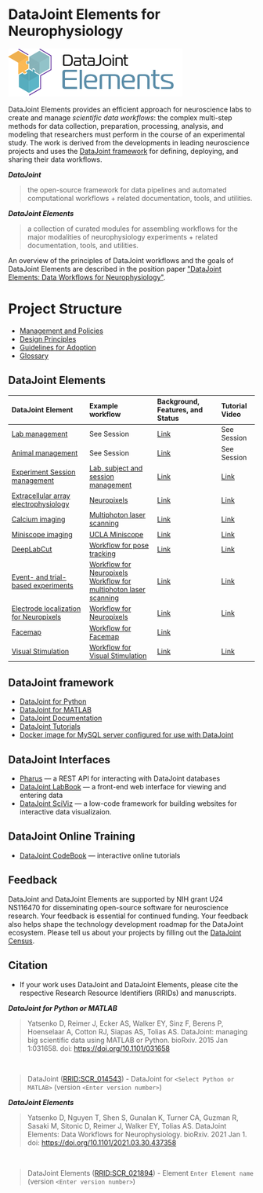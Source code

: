 <!--readme-start-->

# DataJoint Elements for Neurophysiology

![Logo](docs/img/elements-logo.png)

DataJoint Elements provides an efficient approach for neuroscience labs
to create and manage _scientific data workflows_: the complex multi-step methods
for data collection, preparation, processing, analysis, and modeling that
researchers must perform in the course of an experimental study. The work is
derived from the developments in leading neuroscience projects and uses the
[DataJoint framework](https://datajoint.org) for defining, deploying, and
sharing their data workflows.

**_DataJoint_**

> the open-source framework for data pipelines and automated computational
> workflows + related documentation, tools, and utilities.

**_DataJoint Elements_**

> a collection of curated modules for assembling workflows for the major
> modalities of neurophysiology experiments + related documentation, tools, and
> utilities.

An overview of the principles of DataJoint workflows and the goals of DataJoint
Elements are described in the position paper
["DataJoint Elements: Data Workflows for Neurophysiology"](https://www.biorxiv.org/content/10.1101/2021.03.30.437358v2).

# Project Structure

- [Management and Policies](docs/management/plan.md)
- [Design Principles](docs/usage/design-principles.md)
- [Guidelines for Adoption](docs/usage/adopt.md)
- [Glossary](docs/usage/glossary.md)

## DataJoint Elements

| DataJoint Element                                                                                     | Example workflow                                                                                                                                                                     | Background, Features, and Status                   | Tutorial Video                                      |
| :----------------------------------------------------------------------------------------             | :-----------------------------------------------------------------------------------                                                                                                 | :---------------------------------------------     | :-------------                                      |
| [Lab management](https://github.com/datajoint/element-lab)                                            | See Session                                                                                                                                                                          | [Link](docs/description/lab.md)                    | See Session                                         |
| [Animal management](https://github.com/datajoint/element-animal)                                      | See Session                                                                                                                                                                          | [Link](docs/description/animal.md)                 | See Session                                         |
| [Experiment Session management](https://github.com/datajoint/element-session)                         | [Lab, subject and session management](https://github.com/datajoint/workflow-session)                                                                                                 | [Link](docs/description/session.md)                | [Link](https://www.youtube.com/watch?v=NRqpKNoHEY0) |
| [Extracellular array electrophysiology](https://github.com/datajoint/element-array-ephys)             | [Neuropixels](https://github.com/datajoint/workflow-array-ephys)                                                                                                                     | [Link](docs/description/array_ephys.md)            | [Link](https://youtu.be/KQlGYOBq7ow?t=3590)         |
| [Calcium imaging](https://github.com/datajoint/element-calcium-imaging)                               | [Multiphoton laser scanning](https://github.com/datajoint/workflow-calcium-imaging)                                                                                                  | [Link](docs/description/calcium_imaging.md)        | [Link](https://www.youtube.com/watch?v=gFLn0GB1L30) |
| [Miniscope imaging](https://github.com/datajoint/element-miniscope)                                   | [UCLA Miniscope](https://github.com/datajoint/workflow-miniscope)                                                                                                                    | [Link](docs/description/miniscope.md)              | [Link](https://www.youtube.com/watch?v=nWUcPFZOSVw) |
| [DeepLabCut](https://github.com/datajoint/element-deeplabcut)                                         | [Workflow for pose tracking](https://github.com/datajoint/workflow-deeplabcut)                                                                                                       | [Link](docs/description/deeplabcut.md)             | [Link](https://www.youtube.com/watch?v=8FDjTuQ52gQ) |
| [Event- and trial-based experiments](https://github.com/datajoint/element-event)                      | [Workflow for Neuropixels](https://github.com/datajoint/workflow-array-ephys) <br/> [Workflow for multiphoton laser scanning](https://github.com/datajoint/workflow-calcium-imaging) | [Link](docs/description/event.md)                  | [Link](https://www.youtube.com/watch?v=DLYqnj40eAM) |
| [Electrode localization for Neuropixels](https://github.com/datajoint/element-electrode-localization) | [Workflow for Neuropixels](https://github.com/datajoint/workflow-array-ephys)                                                                                                        | [Link](docs/description/electrode_localization.md) | [Link](https://www.youtube.com/watch?v=YRXokFHkLGg) |
| [Facemap](https://github.com/datajoint/element-facemap)                                               | [Workflow for Facemap](https://github.com/datajoint/workflow-facemap)                                                                                                                | [Link](docs/description/facemap.md)                |                                                     |
| [Visual Stimulation](https://github.com/datajoint/element-visual-stimulus/)                           | [Workflow for Visual Stimulation](https://github.com/datajoint/workflow-visual-stimulus/)                                                                                            | [Link](docs/description/visual_stimulus.md)        | [Link](https://www.youtube.com/watch?v=dtEggZX9Fw4) |

## DataJoint framework

- [DataJoint for Python](https://github.com/datajoint/datajoint-python)
- [DataJoint for MATLAB](https://github.com/datajoint/datajoint-matlab)
- [DataJoint Documentation](https://docs.datajoint.org)
- [DataJoint Tutorials](https://tutorials.datajoint.io)
- [Docker image for MySQL server configured for use with DataJoint](https://github.com/datajoint/mysql-docker)

## DataJoint Interfaces

- [Pharus](https://github.com/datajoint/pharus) — a REST API for interacting
  with DataJoint databases
- [DataJoint LabBook](https://github.com/datajoint/datajoint-labbook) — a
  front-end web interface for viewing and entering data
- [DataJoint SciViz](https://github.com/datajoint/sci-viz) — a low-code
  framework for building websites for interactive data visualizaion.

## DataJoint Online Training

- [DataJoint CodeBook](https://codebook.datajoint.io) — interactive online tutorials

## Feedback

DataJoint and DataJoint Elements are supported by NIH grant U24 NS116470 for disseminating open-source software for neuroscience research. Your feedback is essential for continued funding. Your feedback also helps shape the technology development roadmap for the DataJoint ecosystem. Please tell us about your projects by filling out the [DataJoint Census](https://community.datajoint.io).

## Citation

+ If your work uses DataJoint and DataJoint Elements, please cite the respective Research Resource Identifiers (RRIDs) and manuscripts.

**_DataJoint for Python or MATLAB_**

> Yatsenko D, Reimer J, Ecker AS, Walker EY, Sinz F, Berens P, Hoenselaar A, Cotton RJ,
> Siapas AS, Tolias AS. DataJoint: managing big scientific data using MATLAB or Python.
> bioRxiv. 2015 Jan 1:031658. doi: https://doi.org/10.1101/031658

<br>

> DataJoint ([RRID:SCR_014543](https://scicrunch.org/resolver/SCR_014543)) - 
> DataJoint for `<Select Python or MATLAB>` (version `<Enter version number>`)

**_DataJoint Elements_**

> Yatsenko D, Nguyen T, Shen S, Gunalan K, Turner CA, Guzman R, Sasaki M, Sitonic D,
> Reimer J, Walker EY, Tolias AS. DataJoint Elements: Data Workflows for
> Neurophysiology. bioRxiv. 2021 Jan 1. doi: https://doi.org/10.1101/2021.03.30.437358

<br>

> DataJoint Elements ([RRID:SCR_021894](https://scicrunch.org/resolver/SCR_021894)) - 
> Element `Enter Element name` (version `<Enter version number>`)

<!--readme-end-->
